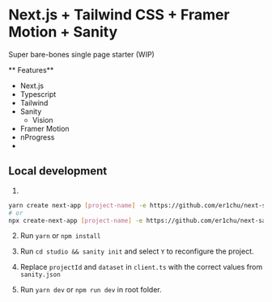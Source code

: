 # Next.js + Tailwind CSS + Framer Motion + Sanity

Super bare-bones single page starter (WIP)

** Features**

- Next.js
- Typescript
- Tailwind
- Sanity
  - Vision
- Framer Motion
- nProgress
-

## Local development

1.

```sh
yarn create next-app [project-name] -e https://github.com/er1chu/next-sanity-tailwind-motion
# or
npx create-next-app [project-name] -e https://github.com/er1chu/next-sanity-tailwind-motion

```

2.  Run `yarn` or `npm install`

3.  Run `cd studio && sanity init` and select `Y` to reconfigure the project.

4.  Replace `projectId` and `dataset` in `client.ts` with the correct values from `sanity.json`

5.  Run `yarn dev` or `npm run dev` in root folder.
